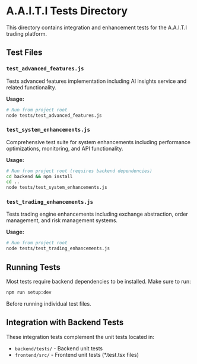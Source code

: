 # A.A.I.T.I Tests Directory

This directory contains integration and enhancement tests for the A.A.I.T.I trading platform.

## Test Files

### `test_advanced_features.js`
Tests advanced features implementation including AI insights service and related functionality.

**Usage:**
```bash
# Run from project root
node tests/test_advanced_features.js
```

### `test_system_enhancements.js`
Comprehensive test suite for system enhancements including performance optimizations, monitoring, and API functionality.

**Usage:**
```bash
# Run from project root (requires backend dependencies)
cd backend && npm install
cd ..
node tests/test_system_enhancements.js
```

### `test_trading_enhancements.js`
Tests trading engine enhancements including exchange abstraction, order management, and risk management systems.

**Usage:**
```bash
# Run from project root
node tests/test_trading_enhancements.js
```

## Running Tests

Most tests require backend dependencies to be installed. Make sure to run:

```bash
npm run setup:dev
```

Before running individual test files.

## Integration with Backend Tests

These integration tests complement the unit tests located in:
- `backend/tests/` - Backend unit tests
- `frontend/src/` - Frontend unit tests (*.test.tsx files)